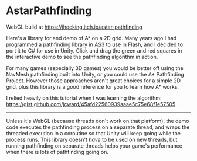# AstarPathfinding
WebGL build at https://jhocking.itch.io/astar-pathfinding

Here's a library for and demo of A* on a 2D grid. Many years ago I had programmed a pathfinding library in AS3 to use in Flash, and I decided to port it to C# for use in Unity. Click and drag the green and red squares in the interactive demo to see the pathfinding algorithm in action.

For many games (especially 3D games) you would be better off using the NavMesh pathfinding built into Unity, or you could use the A* Pathfinding Project. However those approaches aren't great choices for a simple 2D grid, plus this library is a good reference for you to learn how A* works.

I relied heavily on this tutorial when I was learning the algorithm:<br>
https://gist.github.com/jcward/45afd22560939aaae5c75e68f1e57505

---

Unless it's WebGL (because threads don't work on that platform), the demo code executes the pathfinding process on a separate thread, and wraps the threaded execution in a coroutine so that Unity will keep going while the process runs. This library doesn't *have* to be used on new threads, but running pathfinding on separate threads helps your game's performance when there is lots of pathfinding going on.
